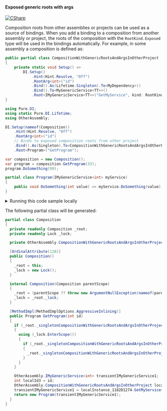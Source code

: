 #### Exposed generic roots with args

[![CSharp](https://img.shields.io/badge/C%23-code-blue.svg)](../tests/Pure.DI.UsageTests/Advanced/ExposedGenericRootsWithArgsScenario.cs)

Composition roots from other assemblies or projects can be used as a source of bindings. When you add a binding to a composition from another assembly or project, the roots of the composition with the `RootKind.Exposed` type will be used in the bindings automatically. For example, in some assembly a composition is defined as:
```c#
public partial class CompositionWithGenericRootsAndArgsInOtherProject
{
    private static void Setup() =>
        DI.Setup()
            .Hint(Hint.Resolve, "Off")
            .RootArg<int>("id")
            .Bind().As(Lifetime.Singleton).To<MyDependency>()
            .Bind().To<MyGenericService<TT>>()
            .Root<IMyGenericService<TT>>("GetMyService", kind: RootKinds.Exposed);
}
```


```c#
using Pure.DI;
using static Pure.DI.Lifetime;
using OtherAssembly;

DI.Setup(nameof(Composition))
    .Hint(Hint.Resolve, "Off")
    .RootArg<int>("id")
    // Binds to exposed composition roots from other project
    .Bind().As(Singleton).To<CompositionWithGenericRootsAndArgsInOtherProject>()
    .Root<Program>("GetProgram");

var composition = new Composition();
var program = composition.GetProgram(33);
program.DoSomething(99);

partial class Program(IMyGenericService<int> myService)
{
    public void DoSomething(int value) => myService.DoSomething(value);
}
```

<details>
<summary>Running this code sample locally</summary>

- Make sure you have the [.NET SDK 9.0](https://dotnet.microsoft.com/en-us/download/dotnet/9.0) or later is installed
```bash
dotnet --list-sdk
```
- Create a net9.0 (or later) console application
```bash
dotnet new console -n Sample
```
- Add reference to NuGet package
  - [Pure.DI](https://www.nuget.org/packages/Pure.DI)
```bash
dotnet add package Pure.DI
```
- Copy the example code into the _Program.cs_ file

You are ready to run the example 🚀
```bash
dotnet run
```

</details>

The following partial class will be generated:

```c#
partial class Composition
{
  private readonly Composition _root;
  private readonly Lock _lock;

  private OtherAssembly.CompositionWithGenericRootsAndArgsInOtherProject? _singletonCompositionWithGenericRootsAndArgsInOtherProject44;

  [OrdinalAttribute(128)]
  public Composition()
  {
    _root = this;
    _lock = new Lock();
  }

  internal Composition(Composition parentScope)
  {
    _root = (parentScope ?? throw new ArgumentNullException(nameof(parentScope)))._root;
    _lock = _root._lock;
  }

  [MethodImpl(MethodImplOptions.AggressiveInlining)]
  public Program GetProgram(int id)
  {
    if (_root._singletonCompositionWithGenericRootsAndArgsInOtherProject44 is null)
    {
      using (_lock.EnterScope())
      {
        if (_root._singletonCompositionWithGenericRootsAndArgsInOtherProject44 is null)
        {
          _root._singletonCompositionWithGenericRootsAndArgsInOtherProject44 = new OtherAssembly.CompositionWithGenericRootsAndArgsInOtherProject();
        }
      }
    }

    OtherAssembly.IMyGenericService<int> transientIMyGenericService1;
    int localId3 = id;
    OtherAssembly.CompositionWithGenericRootsAndArgsInOtherProject localInstance_1182D1274 = _root._singletonCompositionWithGenericRootsAndArgsInOtherProject44;
    transientIMyGenericService1 = localInstance_1182D1274.GetMyService<int>(localId3);
    return new Program(transientIMyGenericService1);
  }
}
```


